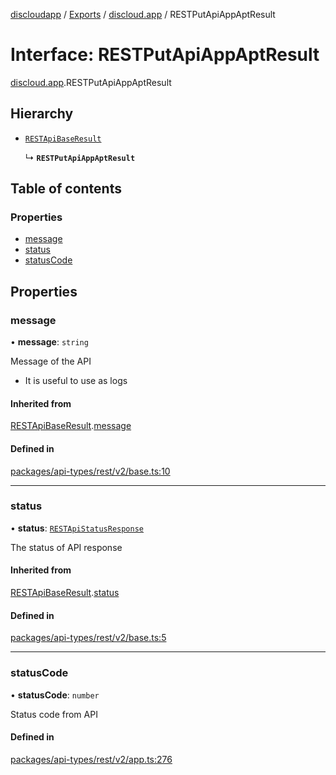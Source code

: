 [discloudapp](../README.md) / [Exports](../modules.md) / [discloud.app](../modules/discloud_app.md) / RESTPutApiAppAptResult

# Interface: RESTPutApiAppAptResult

[discloud.app](../modules/discloud_app.md).RESTPutApiAppAptResult

## Hierarchy

- [`RESTApiBaseResult`](discloud_app.RESTApiBaseResult.md)

  ↳ **`RESTPutApiAppAptResult`**

## Table of contents

### Properties

- [message](discloud_app.RESTPutApiAppAptResult.md#message)
- [status](discloud_app.RESTPutApiAppAptResult.md#status)
- [statusCode](discloud_app.RESTPutApiAppAptResult.md#statuscode)

## Properties

### message

• **message**: `string`

Message of the API
- It is useful to use as logs

#### Inherited from

[RESTApiBaseResult](discloud_app.RESTApiBaseResult.md).[message](discloud_app.RESTApiBaseResult.md#message)

#### Defined in

[packages/api-types/rest/v2/base.ts:10](https://github.com/discloud/discloud.app/blob/9c516a5/packages/api-types/rest/v2/base.ts#L10)

___

### status

• **status**: [`RESTApiStatusResponse`](../modules/discloud_app.md#restapistatusresponse)

The status of API response

#### Inherited from

[RESTApiBaseResult](discloud_app.RESTApiBaseResult.md).[status](discloud_app.RESTApiBaseResult.md#status)

#### Defined in

[packages/api-types/rest/v2/base.ts:5](https://github.com/discloud/discloud.app/blob/9c516a5/packages/api-types/rest/v2/base.ts#L5)

___

### statusCode

• **statusCode**: `number`

Status code from API

#### Defined in

[packages/api-types/rest/v2/app.ts:276](https://github.com/discloud/discloud.app/blob/9c516a5/packages/api-types/rest/v2/app.ts#L276)

